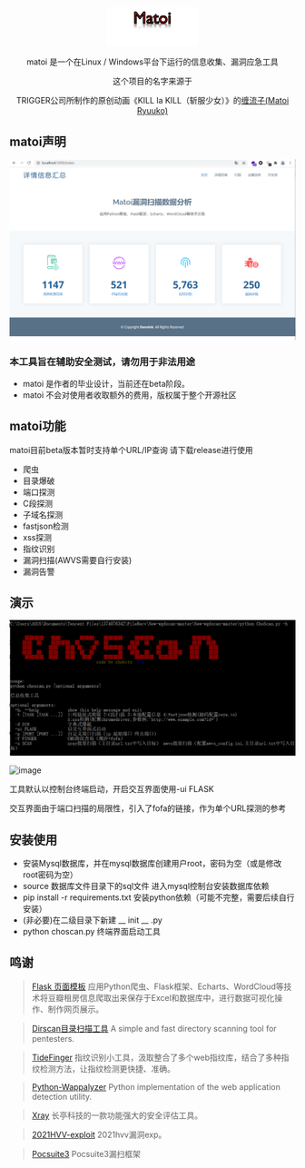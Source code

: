 <div align="center">
   <img width="160" src="./matoi/matoi.png" alt="logo"></br>

matoi 是一个在Linux / Windows平台下运行的信息收集、漏洞应急工具

这个项目的名字来源于
<p>TRIGGER公司所制作的原创动画《KILL la KILL（斩服少女）》的<a href="https://zh.moegirl.org.cn/%E7%BC%A0%E6%B5%81%E5%AD%90">缠流子(Matoi Ryuuko)</a></p>

</div>

## matoi声明

![image](./matoi/show.png)

### 本工具旨在辅助安全测试，请勿用于非法用途

- matoi 是作者的毕业设计，当前还在beta阶段。
- matoi 不会对使用者收取额外的费用，版权属于整个开源社区

## matoi功能

matoi目前beta版本暂时支持单个URL/IP查询
请下载release进行使用

- 爬虫
- 目录爆破
- 端口探测
- C段探测
- 子域名探测
- fastjson检测
- xss探测
- 指纹识别
- 漏洞扫描(AWVS需要自行安装)
- 漏洞告警

## 演示

![image](./matoi/terminal.png)

![image](./matoi/matoi.gif)

工具默认以控制台终端启动，开启交互界面使用-ui FLASK

交互界面由于端口扫描的局限性，引入了fofa的链接，作为单个URL探测的参考

## 安装使用

- 安装Mysql数据库，并在mysql数据库创建用户root，密码为空（或是修改root密码为空）
- source 数据库文件目录下的sql文件 进入mysql控制台安装数据库依赖
- pip install -r requirements.txt 安装python依赖（可能不完整，需要后续自行安装）
- (非必要)在二级目录下新建 __ init __ .py
- python choscan.py 终端界面启动工具

## 鸣谢

> [Flask 页面模板](https://github.com/Donvink/Spider.BC) 应用Python爬虫、Flask框架、Echarts、WordCloud等技术将豆瓣租房信息爬取出来保存于Excel和数据库中，进行数据可视化操作、制作网页展示。

> [Dirscan目录扫描工具](https://github.com/j3ers3/Dirscan) A simple and fast directory scanning tool for pentesters.

> [TideFinger](https://github.com/TideSec/TideFinger) 指纹识别小工具，汲取整合了多个web指纹库，结合了多种指纹检测方法，让指纹检测更快捷、准确。

> [Python-Wappalyzer](https://github.com/chorsley/python-Wappalyzer) Python implementation of the web application detection utility.

> [Xray](https://github.com/chaitin/xray) 长亭科技的一款功能强大的安全评估工具。

> [2021HVV-exploit](https://github.com/smallpiggy/2021HVV-exploit) 2021hvv漏洞exp。

> [Pocsuite3](https://github.com/knownsec/pocsuite3) Pocsuite3漏扫框架
